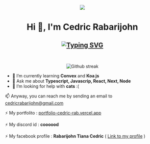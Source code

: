 <!-- [![@cedric's Holopin board](https://holopin.io/api/user/board?user=cedricrabarijohn)](https://holopin.io/@cedricrabarijohn) -->
<p align="center">
<img src="https://media1.giphy.com/media/NKEt9elQ5cR68/giphy.gif?cid=790b7611d1dc94eaeba923144463a8abf484b360f0462308&rid=giphy.gif" />
<!-- <img src="https://media.giphy.com/media/l2Sq72gPlwox4o2n6/giphy.gif?cid=790b7611d1dc94eaeba923144463a8abf484b360f0462308&rid=giphy.gif" /> -->
<h1 align="center">Hi 👋, I'm Cedric Rabarijohn</h1>

<h2 align="center">
 <a href="https://git.io/typing-svg"><img src="https://readme-typing-svg.herokuapp.com?font=Fira+Code&pause=1000&random=false&width=435&lines=React+Next+Typescript+Docker+Node" alt="Typing SVG" /></a>
</h2>

<br/>
<p align="center">
  <img src="https://github-readme-streak-stats.herokuapp.com?user=CedricRabarijohn&theme=radical&hide_border=true" alt="Github streak"/>
<p>

- 🌱 I’m currently learning **Convex** and **Koa js**
- 💬 Ask me about **Typescript, Javascrip, React, Next, Node**
- 🤔 I’m looking for help with **cats** :(

📫 Anyway, you can reach me by sending an email to [cedricrabarijohn@gmail.com](mailto:cedricrabarijohn@gmail.com)

⚡ My portfolito : [portfolio-cedric-rab.vercel.app](https://portfolio-cedric-rab.vercel.app/)

⚡ My discord id : **coooood**

⚡ My facebook profile : **Rabarijohn Tiana Cedric** ( [Link to my profile](https://www.facebook.com/cedric.rab.1) )

